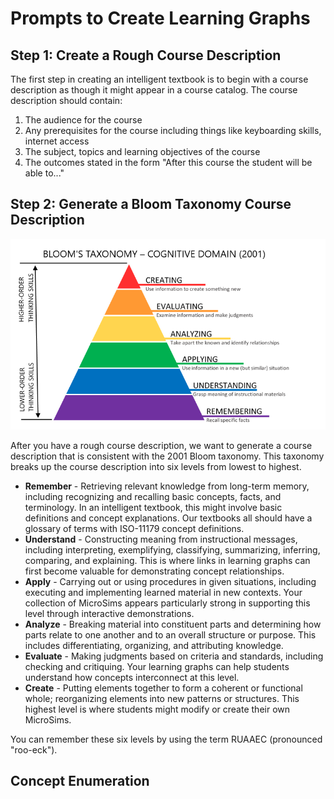 # Prompts to Create Learning Graphs

## Step 1: Create a Rough Course Description

The first step in creating an intelligent textbook is to begin with a course
description as though it might appear in a course catalog.  The
course description should contain:

1. The audience for the course
2. Any prerequisites for the course including things like keyboarding skills, internet access
3. The subject, topics and learning objectives of the course
4. The outcomes stated in the form "After this course the student will be able to..."

## Step 2: Generate a Bloom Taxonomy Course Description
![](../img/blooms-taxonomy.png)

After you have a rough course description, we want to generate a course description that is
consistent with the 2001 Bloom taxonomy.  This taxonomy breaks up the course description into six levels from lowest
to highest.

-   **Remember** - Retrieving relevant knowledge from long-term memory, including recognizing and recalling basic concepts, facts, and terminology. In an intelligent textbook, this might involve basic definitions and concept explanations.  Our textbooks
all should have a glossary of terms with ISO-11179 concept definitions.
-   **Understand** - Constructing meaning from instructional messages, including interpreting, exemplifying, classifying, summarizing, inferring, comparing, and explaining. This is where links in learning graphs can first become valuable for demonstrating concept relationships.
-   **Apply** - Carrying out or using procedures in given situations, including executing and implementing learned material in new contexts. Your collection of MicroSims appears particularly strong in supporting this level through interactive demonstrations.
-   **Analyze** - Breaking material into constituent parts and determining how parts relate to one another and to an overall structure or purpose. This includes differentiating, organizing, and attributing knowledge.
-   **Evaluate** - Making judgments based on criteria and standards, including checking and critiquing. Your learning graphs can help students understand how concepts interconnect at this level.
-   **Create** - Putting elements together to form a coherent or functional whole; reorganizing elements into new patterns or structures. This highest level is where students might modify or create their own MicroSims.

You can remember these six levels by using the term RUAAEC (pronounced "roo-eck").

## Concept Enumeration